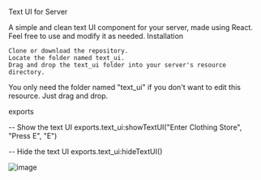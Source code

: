 Text UI for Server

A simple and clean text UI component for your server, made using React. Feel free to use and modify it as needed.
Installation

    Clone or download the repository.
    Locate the folder named text_ui.
    Drag and drop the text_ui folder into your server's resource directory.

You only need the folder named "text_ui" if you don't want to edit this resource. Just drag and drop.

exports 

-- Show the text UI
exports.text_ui:showTextUI("Enter Clothing Store", "Press E", "E")

-- Hide the text UI
exports.text_ui:hideTextUI()

![image](https://github.com/user-attachments/assets/a603fcd6-aa67-4c99-a525-fdfa1bff9a0d)
